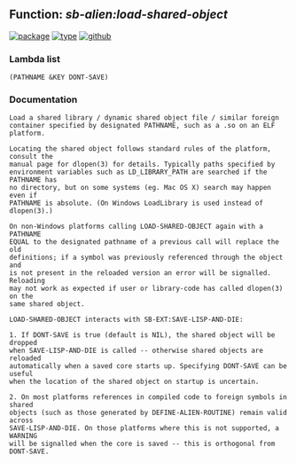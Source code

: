 ## Function: ***sb-alien:load-shared-object***
[![package](https://img.shields.io/badge/Package-SB--ALIEN-5f9ea0.svg?style=social&colorA=999999)](../) [![type](https://img.shields.io/badge/Type-Function-5f9ea0.svg?style=social&colorA=999999)](../#function) [![github](https://img.shields.io/badge/GitHub-View_the_source-5f9ea0.svg?style=social&colorA=999999&logo=github)](https://github.com/sbcl/sbcl/blob/master/src/code/foreign-load.lisp/) 
### Lambda list
```
(PATHNAME &KEY DONT-SAVE)
```
### Documentation
```
Load a shared library / dynamic shared object file / similar foreign
container specified by designated PATHNAME, such as a .so on an ELF platform.

Locating the shared object follows standard rules of the platform, consult the
manual page for dlopen(3) for details. Typically paths specified by
environment variables such as LD_LIBRARY_PATH are searched if the PATHNAME has
no directory, but on some systems (eg. Mac OS X) search may happen even if
PATHNAME is absolute. (On Windows LoadLibrary is used instead of dlopen(3).)

On non-Windows platforms calling LOAD-SHARED-OBJECT again with a PATHNAME
EQUAL to the designated pathname of a previous call will replace the old
definitions; if a symbol was previously referenced through the object and
is not present in the reloaded version an error will be signalled. Reloading
may not work as expected if user or library-code has called dlopen(3) on the
same shared object.

LOAD-SHARED-OBJECT interacts with SB-EXT:SAVE-LISP-AND-DIE:

1. If DONT-SAVE is true (default is NIL), the shared object will be dropped
when SAVE-LISP-AND-DIE is called -- otherwise shared objects are reloaded
automatically when a saved core starts up. Specifying DONT-SAVE can be useful
when the location of the shared object on startup is uncertain.

2. On most platforms references in compiled code to foreign symbols in shared
objects (such as those generated by DEFINE-ALIEN-ROUTINE) remain valid across
SAVE-LISP-AND-DIE. On those platforms where this is not supported, a WARNING
will be signalled when the core is saved -- this is orthogonal from DONT-SAVE.
```
